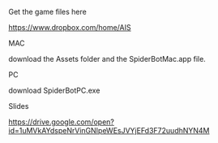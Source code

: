 Get the game files here

https://www.dropbox.com/home/AIS

MAC

download the Assets folder and the SpiderBotMac.app file.

PC

download SpiderBotPC.exe

Slides

https://drive.google.com/open?id=1uMVkAYdspeNrVinGNIpeWEsJVYjEFd3F72uudhNYN4M
